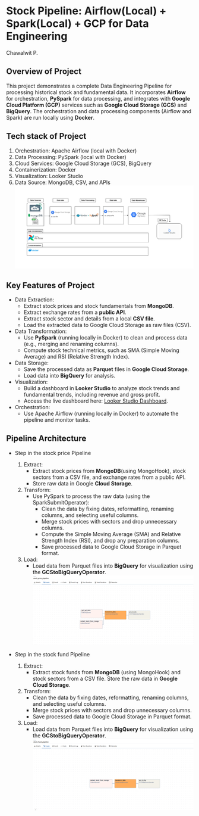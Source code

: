 # Stock Pipeline: Airflow(Local) + Spark(Local) + GCP for Data Engineering
Chawalwit P.

## Overview of Project
This project demonstrates a complete Data Engineering Pipeline for processing historical stock and fundamental data.
It incorporates **Airflow** for orchestration, **PySpark** for data processing, and integrates with **Google Cloud Platform (GCP)** services such as **Google Cloud Storage (GCS)** and **BigQuery**.
The orchestration and data processing components (Airflow and Spark) are run locally using **Docker**.

## Tech stack of Project
1. Orchestration: Apache Airflow (local with Docker)
2. Data Processing: PySpark (local with Docker)
3. Cloud Services: Google Cloud Storage (GCS), BigQuery
4. Containerization: Docker
5. Visualization: Looker Studio
6. Data Source: MongoDB, CSV, and APIs
![Data Engineering Architecture](images/de-architecture-diagram.png)

## Key Features of Project
- Data Extraction:
  - Extract stock prices and stock fundamentals from **MongoDB**.
  - Extract exchange rates from a **public API**.
  - Extract stock sector and details from a local **CSV file**.
  - Load the extracted data to Google Cloud Storage as raw files (CSV).
- Data Transformation:
  - Use **PySpark** (running locally in Docker) to clean and process data (e.g., merging and renaming columns).
  - Compute stock technical metrics, such as SMA (Simple Moving Average) and RSI (Relative Strength Index).
- Data Storage:
  - Save the processed data as **Parquet** files in **Google Cloud Storage**.
  - Load data into **BigQuery** for analysis.
- Visualization:
  - Build a dashboard in **Looker Studio** to analyze stock trends and fundamental trends, including revenue and gross profit.
  - Access the live dashboard here: [Looker Studio Dashboard](https://lookerstudio.google.com/reporting/bdbaa23a-ea17-4191-b641-5bb3315c3246).
- Orchestration:
  - Use Apache Airflow (running locally in Docker) to automate the pipeline and monitor tasks.
 
## Pipeline Architecture
- Step in the stock price Pipeline
  1. Extract:
      - Extract stock prices from **MongoDB**(using MongoHook), stock sectors from a CSV file, and exchange rates from a public API.
      - Store raw data in Google **Cloud Storage**.
  2. Transform:
      - Use PySpark to process the raw data (using the SparkSubmitOperator):
        - Clean the data by fixing dates, reformatting, renaming columns, and selecting useful columns.
        - Merge stock prices with sectors and drop unnecessary columns.
        - Compute the Simple Moving Average (SMA) and Relative Strength Index (RSI), and drop any preparation columns.
        - Save processed data to Google Cloud Storage in Parquet format.
  3. Load:
        - Load data from Parquet files into **BigQuery** for visualization using the **GCStoBigQueryOperator**.
  ![Stock Price Pipeline](images/stock_price_pipeline.png)

- Step in the stock fund Pipeline
  1. Extract:
      - Extract stock funds from **MongoDB** (using MongoHook) and stock sectors from a CSV file. Store the raw data in **Google Cloud Storage**.
  2. Transform:
      - Clean the data by fixing dates, reformatting, renaming columns, and selecting useful columns.
      - Merge stock prices with sectors and drop unnecessary columns.
      - Save processed data to Google Cloud Storage in Parquet format.
  3. Load:
      - Load data from Parquet files into **BigQuery** for visualization using the **GCStoBigQueryOperator**.
  ![Stock Price Pipeline](images/stock_fund_pipeline.png)
